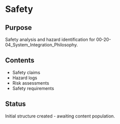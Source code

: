 # Safety

## Purpose
Safety analysis and hazard identification for 00-20-04_System_Integration_Philosophy.

## Contents
- Safety claims
- Hazard logs
- Risk assessments
- Safety requirements

## Status
Initial structure created - awaiting content population.
